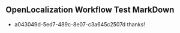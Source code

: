 ## OpenLocalization Workflow Test MarkDown
* a043049d-5ed7-489c-8e07-c3a645c2507d thanks!

<!--HONumber=Sep16_HO1-->


